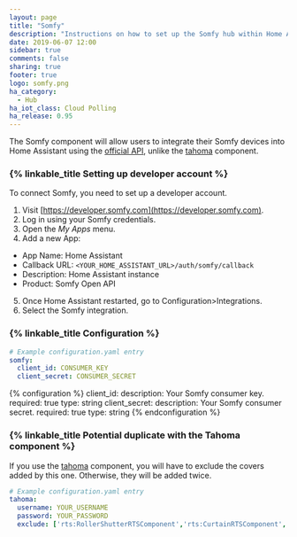 ```yaml
---
layout: page
title: "Somfy"
description: "Instructions on how to set up the Somfy hub within Home Assistant."
date: 2019-06-07 12:00
sidebar: true
comments: false
sharing: true
footer: true
logo: somfy.png
ha_category:
  - Hub
ha_iot_class: Cloud Polling
ha_release: 0.95
---
```


The Somfy component will allow users to integrate their Somfy devices into Home Assistant using the [official API](https://developer.somfy.com/somfy-open-api/apis), unlike the [tahoma](/components/tahoma/) component.

### {% linkable_title Setting up developer account %}

To connect Somfy, you need to set up a developer account.

1. Visit [https://developer.somfy.com](https://developer.somfy.com).
2. Log in using your Somfy credentials.
3. Open the *My Apps* menu.
4. Add a new App:
  - App Name: Home Assistant
  - Callback URL: `<YOUR_HOME_ASSISTANT_URL>/auth/somfy/callback`
  - Description: Home Assistant instance
  - Product: Somfy Open API
5. Once Home Assistant restarted, go to Configuration>Integrations.
6. Select the Somfy integration.

### {% linkable_title Configuration %}

```yaml
# Example configuration.yaml entry
somfy:
  client_id: CONSUMER_KEY
  client_secret: CONSUMER_SECRET
```

{% configuration %}
client_id:
  description: Your Somfy consumer key.
  required: true
  type: string
client_secret:
  description: Your Somfy consumer secret.
  required: true
  type: string
{% endconfiguration %}

### {% linkable_title Potential duplicate with the Tahoma component %}

If you use the [tahoma](/component/tahoma) component, you will have to exclude the covers added by this one. Otherwise, they will be added twice.

```yaml
# Example configuration.yaml entry
tahoma:
  username: YOUR_USERNAME
  password: YOUR_PASSWORD
  exclude: ['rts:RollerShutterRTSComponent','rts:CurtainRTSComponent','rts:BlindRTSComponent','rts:VenetianBlindRTSComponent','rts:DualCurtainRTSComponent','rts:ExteriorVenetianBlindRTSComponent','io:ExteriorVenetianBlindIOComponent','io:RollerShutterUnoIOComponent','io:RollerShutterWithLowSpeedManagementIOComponent','io:RollerShutterVeluxIOComponent','io:RollerShutterGenericIOComponent','io:WindowOpenerVeluxIOComponent','io:VerticalExteriorAwningIOComponent','io:HorizontalAwningIOComponent']
```

